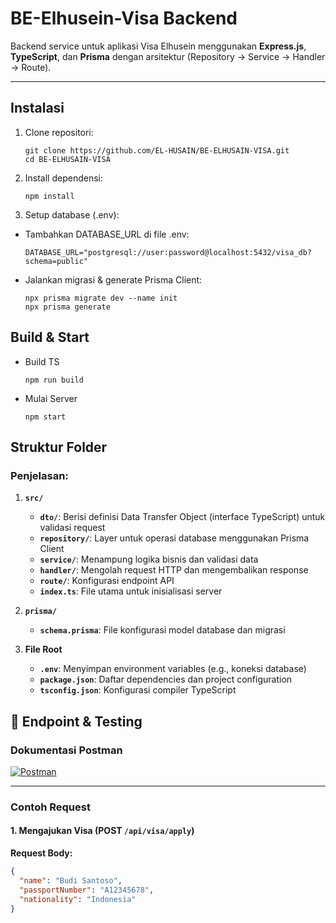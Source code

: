 # BE-Elhusein-Visa Backend

Backend service untuk aplikasi Visa Elhusein menggunakan **Express.js**, **TypeScript**, dan **Prisma** dengan arsitektur (Repository → Service → Handler → Route).

---

## Instalasi

1. Clone repositori:
   ```
   git clone https://github.com/EL-HUSAIN/BE-ELHUSAIN-VISA.git
   cd BE-ELHUSAIN-VISA
   ```

2. Install dependensi:
    ```
    npm install
    ```

3. Setup database (.env):
- Tambahkan DATABASE_URL di file .env:
    ```
    DATABASE_URL="postgresql://user:password@localhost:5432/visa_db?schema=public"
    ```

- Jalankan migrasi & generate Prisma Client:
    ```
    npx prisma migrate dev --name init
    npx prisma generate
    ```

## Build & Start
- Build TS
    ```
    npm run build
    ```

- Mulai Server
    ```
    npm start
    ```

## Struktur Folder

### Penjelasan:
1. **`src/`**  
   - **`dto/`**: Berisi definisi Data Transfer Object (interface TypeScript) untuk validasi request  
   - **`repository/`**: Layer untuk operasi database menggunakan Prisma Client  
   - **`service/`**: Menampung logika bisnis dan validasi data  
   - **`handler/`**: Mengolah request HTTP dan mengembalikan response  
   - **`route/`**: Konfigurasi endpoint API  
   - **`index.ts`**: File utama untuk inisialisasi server

2. **`prisma/`**  
   - **`schema.prisma`**: File konfigurasi model database dan migrasi

3. **File Root**  
   - **`.env`**: Menyimpan environment variables (e.g., koneksi database)  
   - **`package.json`**: Daftar dependencies dan project configuration  
   - **`tsconfig.json`**: Konfigurasi compiler TypeScript

## 🚀 Endpoint & Testing

### Dokumentasi Postman
[![Postman](https://img.shields.io/badge/Postman-Dokumentasi_API-orange?style=flat&logo=postman)](https://app.getpostman.com/join-team?invite_code=c403bd4011a3a55cca91e880fa10a5c868707bc4dcec5488995b6e1dccad6220&target_code=10e471f4ea74edf99ad3f3693a04bbb3)

---

### Contoh Request

#### 1. Mengajukan Visa (POST `/api/visa/apply`)
**Request Body:**
```json
{
  "name": "Budi Santoso",
  "passportNumber": "A12345678",
  "nationality": "Indonesia"
}